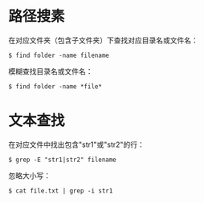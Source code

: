 
# 路径搜素

在对应文件夹（包含子文件夹）下查找对应目录名或文件名：
```
$ find folder -name filename
```

模糊查找目录名或文件名：
```
$ find folder -name *file*
```

# 文本查找

在对应文件中找出包含"str1"或"str2"的行：
```
$ grep -E "str1|str2" filename
```

忽略大小写：
```
$ cat file.txt | grep -i str1
```
